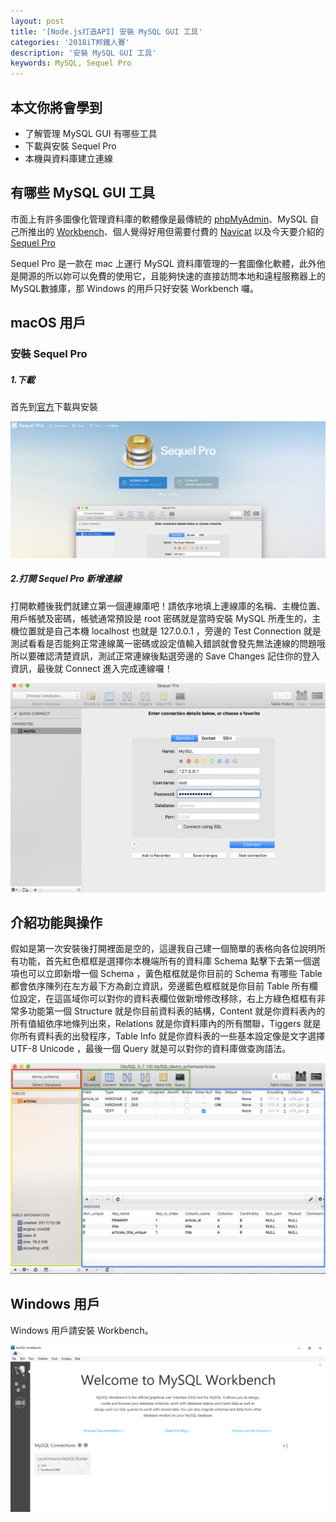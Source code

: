 ```yaml
---
layout: post
title: '[Node.js打造API] 安裝 MySQL GUI 工具'
categories: '2018iT邦鐵人賽'
description: '安裝 MySQL GUI 工具'
keywords: MySQL, Sequel Pro
---
```


## 本文你將會學到
- 了解管理 MySQL GUI 有哪些工具
- 下載與安裝 Sequel Pro
- 本機與資料庫建立連線

## 有哪些 MySQL GUI 工具
市面上有許多圖像化管理資料庫的軟體像是最傳統的 [phpMyAdmin](https://www.phpmyadmin.net/)、MySQL 自己所推出的 [Workbench](https://dev.mysql.com/downloads/workbench/)、個人覺得好用但需要付費的 [Navicat](https://www.navicat.com/en/whatsnew) 以及今天要介紹的 [Sequel Pro](http://www.sequelpro.com/)

Sequel Pro 是一款在 mac 上運行 MySQL 資料庫管理的一套圖像化軟體，此外他是開源的所以妳可以免費的使用它，且能夠快速的直接訪問本地和遠程服務器上的MySQL數據庫，那 Windows 的用戶只好安裝 Workbench 囉。

## macOS 用戶

### 安裝 Sequel Pro

##### 1.下載

首先到[官方](http://www.sequelpro.com/)下載與安裝

<img src="/images/posts/it2018/img1061229-1.png">

##### 2.打開 Sequel Pro 新增連線

打開軟體後我們就建立第一個連線庫吧！請依序地填上連線庫的名稱、主機位置、用戶帳號及密碼，帳號通常預設是 root 密碼就是當時安裝 MySQL 所產生的，主機位置就是自己本機 localhost 也就是 127.0.0.1 ，旁邊的 Test Connection 就是測試看看是否能夠正常連線萬一密碼或設定值輸入錯誤就會發先無法連線的問題哦所以要確認清楚資訊，測試正常連線後點選旁邊的 Save Changes 記住你的登入資訊，最後就 Connect 進入完成連線囉！

<img src="/images/posts/it2018/img1061229-2.png">

## 介紹功能與操作

假如是第一次安裝後打開裡面是空的，這邊我自己建一個簡單的表格向各位說明所有功能，首先紅色框框是選擇你本機端所有的資料庫 Schema 點擊下去第一個選項也可以立即新增一個 Schema ，黃色框框就是你目前的 Schema 有哪些 Table 都會依序陳列在左方最下方為創立資訊，旁邊藍色框框就是你目前 Table 所有欄位設定，在這區域你可以對你的資料表欄位做新增修改移除，右上方綠色框框有非常多功能第一個 Structure 就是你目前資料表的結構，Content 就是你資料表內的所有值組依序地條列出來，Relations 就是你資料庫內的所有關聯，Tiggers 就是你所有資料表的出發程序，Table Info 就是你資料表的一些基本設定像是文字選擇 UTF-8 Unicode ，最後一個 Query 就是可以對你的資料庫做查詢語法。

<img src="/images/posts/it2018/img1061229-3.jpg">

## Windows 用戶

Windows 用戶請安裝 Workbench。

<img src="/images/posts/it2018/img1061229-4.png">
